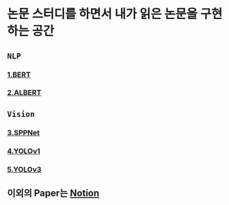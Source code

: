 # 논문 스터디를 하면서 내가 읽은 논문을 구현하는 공간

## `NLP`
### [1.BERT](https://github.com/JaeHyeok-2/Paper/tree/main/bert)
### [2.ALBERT](https://github.com/JaeHyeok-2/Paper/tree/main/albert)

## `Vision`
### [3.SPPNet](https://github.com/JaeHyeok-2/Paper/tree/main/SPPNet)
### [4.YOLOv1](https://github.com/JaeHyeok-2/Paper/tree/main/YOLO)
### [5.YOLOv3](https://github.com/JaeHyeok-2/Paper/tree/main/YOLO_v3)


## 이외의 Paper는 [Notion](https://copper-lodge-30e.notion.site/ceeebe0d5a7a445694554821920c0af1)

